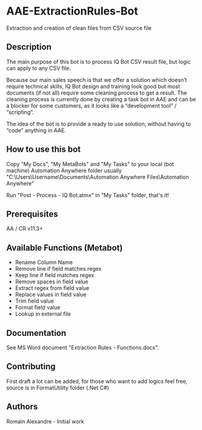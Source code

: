 # AAE-ExtractionRules-Bot
Extraction and creation of clean files from CSV source file

## Description

The main purpose of this bot is to process IQ Bot CSV result file, but logic can apply to any CSV file.

Because our main sales speech is that we offer a solution which doesn’t require technical skills, IQ Bot design and training look good but most documents (if not all) require some cleaning process to get a result. The cleaning process is currently done by creating a task bot in AAE and can be a blocker for some customers, as it looks like a “development tool” / “scripting”. 

The idea of the bot is to provide a ready to use solution, without having to “code” anything in AAE. 

## How to use this bot

Copy "My Docs", "My MetaBots" and "My Tasks" to your local (bot machine) Automation Anywhere folder usually "C:\Users\Username\Documents\Automation Anywhere Files\Automation Anywhere"

Run "Post - Process - IQ Bot.atmx" in "My Tasks" folder, that's it!

## Prerequisites

AA / CR v11.3+

## Available Functions (Metabot) 

* Rename Column Name
* Remove line if field matches regex
* Keep line if field matches regex
* Remove spaces in field value
* Extract regex from field value
* Replace values in field value
* Trim field value
* Format field value
* Lookup in external file

## Documentation

See MS Word document "Extraction Rules - Functions.docx".

## Contributing

First draft a lot can be added, for those who want to add logics feel free, source is in FormatUtility folder (.Net C#)

## Authors

Romain Alexandre - Initial work
